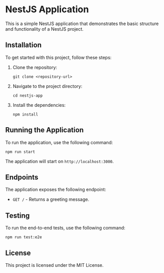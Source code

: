 # NestJS Application

This is a simple NestJS application that demonstrates the basic structure and functionality of a NestJS project.

## Installation

To get started with this project, follow these steps:

1. Clone the repository:
   ```
   git clone <repository-url>
   ```

2. Navigate to the project directory:
   ```
   cd nestjs-app
   ```

3. Install the dependencies:
   ```
   npm install
   ```

## Running the Application

To run the application, use the following command:
```
npm run start
```

The application will start on `http://localhost:3000`.

## Endpoints

The application exposes the following endpoint:

- `GET /` - Returns a greeting message.

## Testing

To run the end-to-end tests, use the following command:
```
npm run test:e2e
```

## License

This project is licensed under the MIT License.